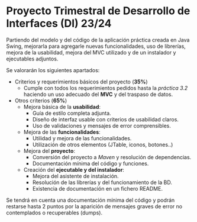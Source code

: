# Proyecto Trimestral de Desarrollo de Interfaces (DI) 23/24

Partiendo del modelo y del código de la aplicación práctica creada en Java Swing, mejorarla para agregarle nuevas funcionalidades, uso de librerías, mejora de la usabilidad,  mejora del MVC utilizado y de un instalador y ejecutables adjuntos.

Se valorarán los siguientes apartados:
- Criterios y requerimientos básicos del proyecto (**35%**)
   	- Cumple con todos los requerimientos pedidos hasta la *práctica 3.2* haciendo un uso adecuado del **MVC** y del traspaso de datos.
- Otros criterios (**65%**)
	- Mejora básica de la **usabilidad**:
		- Guía de estilo completa adjunta.
		- Diseño de interfaz usable con criterios de usabilidad claros.
		- Uso de validaciones y mensajes de error comprensibles.
	- Mejora de las **funcionalidades**:
		- Utilidad y mejora de las funcionalidades.
		- Utilización de otros elementos (JTable, iconos, botones..)
	- Mejora del **proyecto**:
		- Conversión del proyecto a *Maven* y resolución de dependencias.
		- Documentación mínima del código y funciones.
	- Creación del **ejecutable y del instalador**:
		- Mejora del asistente de instalación.
		- Resolución de las librerías y del funcionamiento de la BD.
		- Existencia de documentación en un fichero README.


Se tendrá en cuenta una documentación mínima del código y podrán restarse hasta 2 puntos por la aparición de mensajes graves de error no contemplados o recuperables (dumps).
